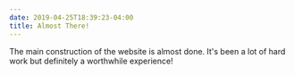 ```yaml
---
date: 2019-04-25T18:39:23-04:00
title: Almost There!
---
```

The main construction of the website is almost done. It's been a lot of hard
work but definitely a worthwhile experience!

